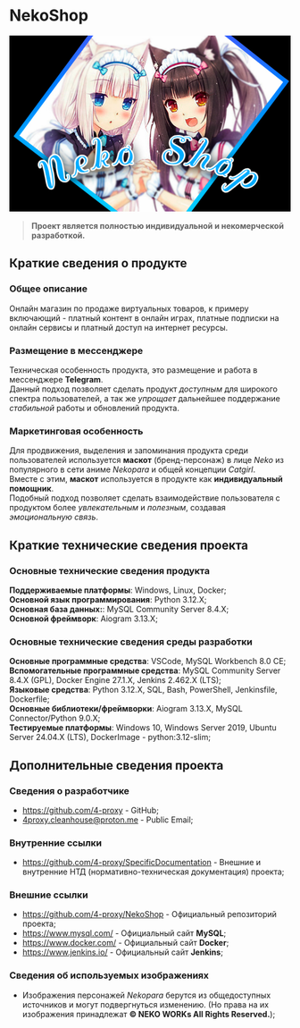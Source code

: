 # NekoShop

![SocialPreview](/Project_preview.jpg)

> **Проект является полностью индивидуальной и некомерческой разработкой.**  

## Краткие сведения о продукте

### Общее описание

Онлайн магазин по продаже виртуальных товаров, к примеру включающий - платный контент в онлайн играх, платные подписки на онлайн сервисы и платный доступ на интернет ресурсы.  

### Размещение в мессенджере

Техническая особенность продукта, это размещение и работа в мессенджере **Telegram**.  
Данный подход позволяет сделать продукт *доступным* для широкого спектра пользователей, а так же *упрощает* дальнейшее поддержание *стабильной* работы и обновлений продукта.  

### Маркетинговая особенность

Для продвижения, выделения и запоминания продукта среди пользователей используется **маскот** (бренд-персонаж) в лице *Neko* из популярного в сети аниме *Nekopara* и общей концепции *Catgirl*.  
Вместе с этим, **маскот** используется в продукте как **индивидуальный помощник**.  
Подобный подход позволяет сделать взаимодействие пользователя с продуктом более *увлекательным* и *полезным*, создавая *эмоциональную связь*.  

## Краткие технические сведения проекта

### Основные технические сведения продукта

**Поддерживаемые платформы**: Windows, Linux, Docker;  
**Основной язык программирования**: Python 3.12.X;  
**Основная база данных:**: MySQL Community Server 8.4.X;  
**Основной фреймворк**: Aiogram 3.13.X;  

### Основные технические сведения среды разработки

**Основные программные средства**: VSCode, MySQL Workbench 8.0 CE;  
**Вспомогательные программные средства**: MySQL Community Server 8.4.X (GPL), Docker Engine 27.1.X, Jenkins 2.462.X (LTS);  
**Языковые средства**: Python 3.12.X, SQL, Bash, PowerShell, Jenkinsfile, Dockerfile;  
**Основные библиотеки/фреймворки**: Aiogram 3.13.X, MySQL Connector/Python 9.0.X;  
**Тестируемые платформы**: Windows 10, Windows Server 2019, Ubuntu Server 24.04.X (LTS), DockerImage - python:3.12-slim;  

## Дополнительные сведения проекта

### Сведения о разработчике

- <https://github.com/4-proxy> - GitHub;  
- <4proxy.cleanhouse@proton.me> - Public Email;  

### Внутренние ссылки

- <https://github.com/4-proxy/SpecificDocumentation> - Внешние и внутренние НТД (нормативно-техническая документация) проекта;  

### Внешние ссылки

- <https://github.com/4-proxy/NekoShop> - Официальный репозиторий проекта;  
- <https://www.mysql.com/> - Официальный сайт **MySQL**;  
- <https://www.docker.com/> - Официальный сайт **Docker**;  
- <https://www.jenkins.io/> - Официальный сайт **Jenkins**;  

### Сведения об используемых изображениях

- Изображения персонажей *Nekopara* берутся из общедоступных источников и могут подвергнуться изменению. (Но права на их изображения принадлежат **© NEKO WORKs All Rights Reserved.**);  
